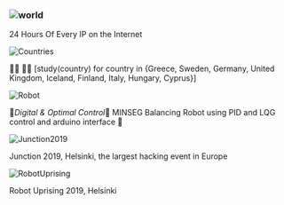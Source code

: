 ### ![world](https://user-images.githubusercontent.com/41951429/90957025-0053b500-e494-11ea-9359-35bcaede0092.gif)


24 Hours Of Every IP on the Internet


![Countries](https://user-images.githubusercontent.com/41951429/98380910-802bfd00-2049-11eb-9f27-1ca5d4d0883e.JPG)


👨‍💻 🐱‍💻
[study(country) for country in {Greece, Sweden, Germany, United Kingdom, Iceland, Finland, Italy, Hungary, Cyprus󠁧󠁢󠁥󠁮}]


<!--
**theocharistr/theocharistr** is a ✨ _special_ ✨ repository because its `README.md` (this file) appears on your GitHub profile.

Here are some ideas to get you started:

- 🔭 I’m currently working on ...♘
- 🌱 I’m currently learning ...♗
- 👯 I’m looking to collaborate on ...♖
- 🤔 I’m looking for help with ...♙
- 💬 Ask me about ...♔
- 📫 How to reach me: ...♕
- 😄 Pronouns: ...
- ⚡ Fun fact: ...
-->

![Robot](https://user-images.githubusercontent.com/41951429/92495922-c73b7480-f1f7-11ea-859f-9422935e29ff.gif)

 


🤖*Digital & Optimal Control*🤖
MINSEG Balancing Robot using PID and LQG control and arduino interface 🦾
 
![Junction2019](https://user-images.githubusercontent.com/41951429/99147556-49299d00-2682-11eb-84c6-af62e7c55bea.gif)
 
Junction 2019, Helsinki,  the largest hacking event in Europe

![RobotUprising](https://user-images.githubusercontent.com/41951429/99149231-06b98d80-268d-11eb-844e-d78810e8142c.gif)
  
Robot Uprising 2019, Helsinki
